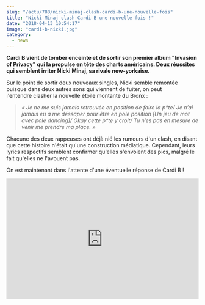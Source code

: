```yaml
--- 
slug: "/actu/788/nicki-minaj-clash-cardi-b-une-nouvelle-fois"
title: "Nicki Minaj clash Cardi B une nouvelle fois !"
date: "2018-04-13 10:54:17"
image: "cardi-b-nicki.jpg"
category:
  - news
---
```

<p><strong>Cardi B vient de tomber enceinte et de sortir son premier album "Invasion of Privacy" qui la propulse en tête des charts américains. Deux réussites qui semblent irriter Nicki Minaj, sa rivale new-yorkaise.</strong></p>

<p>Sur le point de sortir deux nouveaux singles, Nicki semble remontée puisque dans deux autres sons qui viennent de fuiter, on peut l'entendre clasher la nouvelle étoile montante du Bronx :</p>

<blockquote>
<p><em>« Je ne me suis jamais retrouvée en position de faire la p*te/ Je n’ai jamais eu à me déssaper pour être en pole position [Un jeu de mot avec pole dancing]/ Okay cette p*te y croit/ Tu n’es pas en mesure de venir me prendre ma place. »</em></p>
</blockquote>

<p>Chacune des deux rappeuses ont déjà nié les rumeurs d'un clash, en disant que cette histoire n'était qu'une construction médiatique. Cependant, leurs lyrics respectifs semblent confirmer qu'elles s'envoient des pics, malgré le fait qu'elles ne l'avouent pas.</p>

<p>On est maintenant dans l'attente d'une éventuelle réponse de Cardi B !</p>
<iframe width="100%" height="315" src="https://www.youtube.com/embed/RZPyukgkKKE" frameborder="0" allow="autoplay; encrypted-media" allowfullscreen></iframe>